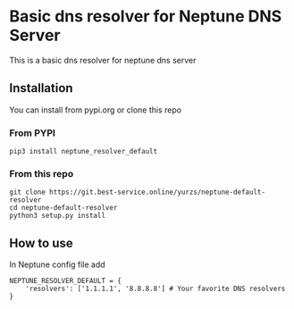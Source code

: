 # Basic dns resolver for Neptune DNS Server
This is a basic dns resolver for neptune dns server
## Installation

You can install from pypi.org or clone this repo
### From PYPI
```
pip3 install neptune_resolver_default
```
### From this repo
```
git clone https://git.best-service.online/yurzs/neptune-default-resolver
cd neptune-default-resolver
python3 setup.py install
```
## How to use
In Neptune config file add 
```
NEPTUNE_RESOLVER_DEFAULT = {
    'resolvers': ['1.1.1.1', '8.8.8.8'] # Your favorite DNS resolvers
}
```
